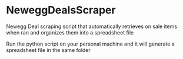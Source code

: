 # NeweggDealsScraper
Newegg Deal scraping script that automatically retrieves on sale items when ran and organizes them into a spreadsheet file

Run the python script on your personal machine and it will generate a spreadsheet file in the same folder
